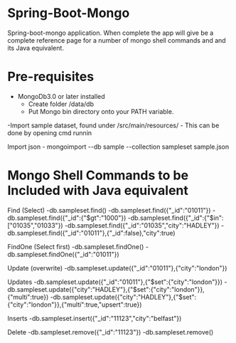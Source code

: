 # Spring-Boot-Mongo
Spring-boot-mongo application.
When complete the app will give be a complete reference page for a number of mongo shell commands and
and its Java equivalent.

# Pre-requisites
- MongoDb3.0 or later installed
	- Create folder /data/db
	- Put Mongo bin directory onto your PATH variable.
	
-Import sample dataset, found under /src/main/resources/
	- This can be done by opening  cmd runnin

Import json
    - mongoimport --db sample --collection sampleset sample.json

# Mongo Shell Commands to be Included with Java equivalent
Find (Select)
    -db.sampleset.find()
    -db.sampleset.find({"_id":"01011"})
    -db.sampleset.find({"_id":{"$gt":"1000"})
    -db.sampleset.find({"_id":{"$in":["01035","01033"}) 
    -db.sampleset.find({"_id":"01035","city":"HADLEY"})
    -db.sampleset.find({"_id":"01011"},{"_id":false},"city":true)


FindOne (Select first)
    -db.sampleset.findOne()
    -db.sampleset.findOne({"_id":"01011"})

Update (overwrite)
    -db.sampleset.update({"_id":"01011"},{"city":"london"})

Updates
    -db.sampleset.update({"_id":"01011"},{"$set":{"city":"london"}})
    -db.sampleset.update({"city":"HADLEY"},{"$set":{"city":"london"}},{"multi":true})
    -db.sampleset.update({"city":"HADLEY"},{"$set":{"city":"london"}},{"multi":true,"upsert":true})


Inserts
    -db.sampleset.insert({"_id":"11123","city":"belfast"})
    
Delete
    -db.sampleset.remove({"_id":"11123"})
    -db.sampleset.remove()
     